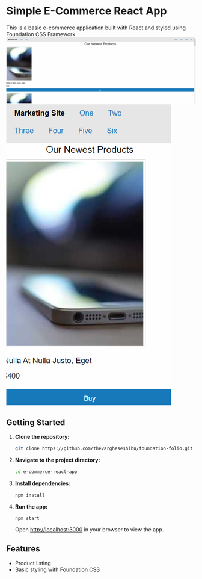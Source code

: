# Simple E-Commerce React App

This is a basic e-commerce application built with React and styled using Foundation CSS Framework.
![E-Commerce App Screenshot](https://github.com/thevargheseshibu/foundation-folio/blob/master/images/pc.png)
![E-Commerce App Screenshot](https://github.com/thevargheseshibu/foundation-folio/blob/master/images/mobile.png)


## Getting Started

1. **Clone the repository:**

    ```bash
    git clone https://github.com/thevargheseshibu/foundation-folio.git
    ```

2. **Navigate to the project directory:**

    ```bash
    cd e-commerce-react-app
    ```

3. **Install dependencies:**

    ```bash
    npm install
    ```

4. **Run the app:**

    ```bash
    npm start
    ```

    Open [http://localhost:3000](http://localhost:3000) in your browser to view the app.

## Features

- Product listing
- Basic styling with Foundation CSS






